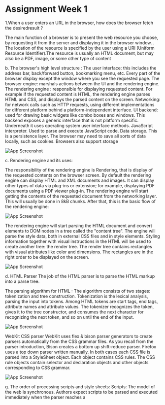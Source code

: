 
# Assignment Week 1

1.When a user enters an URL in the browser, how does the browser fetch the desiredresult ?

  The main function of a browser is to present the web resource you choose, by requesting it from the server and  displaying it in the browser window. 
. The location of the resource is specified by the user using a URI (Uniform Resource Identifier).The resource is usually an HTML document, but may also be a PDF, image, or some other type of content
 
b.	The browser's high level structure :
The user interface: this includes the address bar, back/forward button, bookmarking menu, etc. Every part of the browser display except the window where you see the requested page.
The browser engine: marshals actions between the UI and the rendering engine.
The rendering engine : responsible for displaying requested content. For example if the requested content is HTML, the rendering engine parses HTML and CSS, and displays the parsed content on the screen.
Networking: for network calls such as HTTP requests, using different implementations for different platform behind a platform-independent interface.
UI backend: used for drawing basic widgets like combo boxes and windows. This backend exposes a generic interface that is not platform specific. Underneath it uses operating system user interface methods.
JavaScript interpreter. Used to parse and execute JavaScript code.
Data storage. This is a persistence layer. The browser may need to save all sorts of data locally, such as cookies. Browsers also support storage

![App Screenshot](https://www.html5rocks.com/en/tutorials/internals/howbrowserswork/layers.png)


c.	Rendering engine and its uses:
     
The responsibility of the rendering engine is Rendering, that is display of the requested contents on the browser screen.
By default the rendering engine can display HTML and XML documents and images. It can display other types of data via plug-ins or extension; for example, displaying PDF documents using a PDF viewer plug-in.
The rendering engine will start getting the contents of the requested document from the networking layer. This will usually be done in 8kB chunks.
After that, this is the basic flow of the rendering engine:

![App Screenshot](https://www.html5rocks.com/en/tutorials/internals/howbrowserswork/flow.png)

The rendering engine will start parsing the HTML document and convert elements to DOM nodes in a tree called the "content tree". The engine will parse the style data, both in external CSS files and in style elements. Styling information together with visual instructions in the HTML will be used to create another tree: the render tree.
The render tree contains rectangles with visual attributes like color and dimensions. The rectangles are in the right order to be displayed on the screen.

![App Screenshot](https://www.html5rocks.com/en/tutorials/internals/howbrowserswork/webkitflow.png)

d.	HTML Parser
The job of the HTML parser is to parse the HTML markup into a parse tree.
 
The parsing algorithm for HTML : The algorithm consists of two stages: tokenization and tree construction.
Tokenization is the lexical analysis, parsing the input into tokens. Among HTML tokens are start tags, end tags, attribute names and attribute values.
The tokenizer recognizes the token, gives it to the tree constructor, and consumes the next character for recognizing the next token, and so on until the end of the input.

![App Screenshot](https://www.html5rocks.com/en/tutorials/internals/howbrowserswork/image017.png)


WebKit CSS parser
WebKit uses flex & bison parser generators to create parsers automatically from the CSS grammar files. As you recall from the parser introduction, Bison creates a bottom up shift-reduce parser. Firefox uses a top down parser written manually. In both cases each CSS file is parsed into a StyleSheet object. Each object contains CSS rules. The CSS rule objects contain selector and declaration objects and other objects corresponding to CSS grammar.

![App Screenshot](https://www.html5rocks.com/en/tutorials/internals/howbrowserswork/image023.png)

g.	The order of processing scripts and style sheets:
Scripts: The model of the web is synchronous. Authors expect scripts to be parsed and executed immediately when the parser reaches a <script> tag. The parsing of the document halts until the script has been executed. If the script is external then the resource must first be fetched from the network–this is also done synchronously, and parsing halts until the resource is fetched. This was the model for many years and is also specified in HTML4 and 5 specifications. Authors can add the "defer" attribute to a script, in which case it will not halt document parsing and will execute after the document is parsed. HTML5 adds an option to mark the script as asynchronous so it will be parsed and executed by a different thread.
Speculative parsing
Both Web Kit and Firefox do this optimization. While executing scripts, another thread parses the rest of the document and finds out what other resources need to be loaded from the network and loads them. In this way, resources can be loaded on parallel connections and overall speed is improved. Note: the speculative parser only parses references to external resources like external scripts, style sheets and images: it doesn't modify the DOM tree–that is left to the main parser.
Style sheets
Style sheets on the other hand have a different model. Conceptually it seems that since style sheets don't change the DOM tree, there is no reason to wait for them and stop the document parsing. There is an issue, though, of scripts asking for style information during the document 
parsing stage. If the style is not loaded and parsed yet, the script will get wrong answers and apparently this caused lots of problems. It seems to be an edge case but is quite common. Firefox blocks all scripts when there is a style sheet that is still being loaded and parsed. WebKit blocks scripts only when they try to access certain style properties that may be affected by unloaded style sheets.
Render tree construction
While the DOM tree is being constructed, the browser constructs another tree, the render tree. This tree is of visual elements in the order in which they will be displayed. It is the visual representation of the document. The purpose of this tree is to enable painting the contents in their correct order.
Firefox calls the elements in the render tree "frames". WebKit uses the term renderer or render object.
A renderer knows how to lay out and paint itself and its children.
WebKit's RenderObject class, the base class of the renderers, has the following definition:
 
Each renderer represents a rectangular area usually corresponding to a node's CSS box, as described by the CSS2 spec. It includes geometric information like width, height and position.
The box type is affected by the "display" value of the style attribute that is relevant to the node (see the style computation section). Here is WebKit code for deciding what type of renderer should be created for a DOM node, according to the display attribute:
 
The element type is also considered: for example, form controls and tables have special frames.
In WebKit if an element wants to create a special renderer, it will override the createRenderer() method. The renderers point to style objects that contains non geometric information.
The render tree relation to the DOM tree
The renderers correspond to DOM elements, but the relation is not one to one. Non-visual DOM elements will not be inserted in the render tree. An example is the "head" element. Also elements whose display value was assigned to "none" will not appear in the tree (whereas elements with "hidden" visibility will appear in the tree).
There are DOM elements which correspond to several visual objects. These are usually elements with complex structure that cannot be described by a single rectangle. For example, the "select" element has three renderers: one for the display area, one for the drop down list box and one for the button. Also when text is broken into multiple lines because the width is not sufficient for one line, the new lines will be added as extra renderers.
Another example of multiple renderers is broken HTML. According to the CSS spec an inline element must contain either only block elements or only inline elements. In the case of mixed content, anonymous block renderers will be created to wrap the inline elements.
Some render objects correspond to a DOM node but not in the same place in the tree. Floats and absolutely positioned elements are out of flow, placed in a different part of the tree, and mapped to the real frame. A placeholder frame is where they should have been.
 
![App Screenshot](https://www.html5rocks.com/en/tutorials/internals/howbrowserswork/image025.png)


h.	Layout
When the renderer is created and added to the tree, it does not have a position and size. Calculating these values is called layout or reflow.
Layout is a recursive process. It begins at the root renderer, which corresponds to the <html> element of the HTML document. Layout continues recursively through some or all of the frame hierarchy, computing geometric information for each renderer that requires it.
The position of the root renderer is 0,0 and its dimensions are the viewport–the visible part of the browser window.
All renderers have a "layout" or "reflow" method, each renderer invokes the layout method of its children that need layout.
 
In order not to do a full layout for every small change, browsers use a "dirty bit" system. A renderer that is changed or added marks itself and its children as "dirty": needing layout.
 
The layout process
The layout usually has the following pattern:
Parent renderer determines its own width.
Parent goes over children and:
Place the child renderer (sets its x and y).
Calls child layout if needed–they are dirty or we are in a global layout, or for some other reason–which calculates the child's height.
Parent uses children's accumulative heights and the heights of margins and padding to set its own height–this will be used by the parent renderer's parent.
Sets its dirty bit to false.
Firefox uses a "state" object(nsHTMLReflowState) as a parameter to layout (termed "reflow"). Among others the state includes the parents width.
The output of the Firefox layout is a "metrics" object(nsHTMLReflowMetrics). It will contain the renderer computed height.
 
 
Painting
In the painting stage, the render tree is traversed and the renderer's "paint()" method is called to display content on the screen. Painting uses the UI infrastructure component.
 
The painting order :
 This is actually the order in which the elements are stacked in the stacking context This order affects painting since the stacks are painted from back to front. The stacking order of a block renderer is:
background color
background image
border
children
outline

